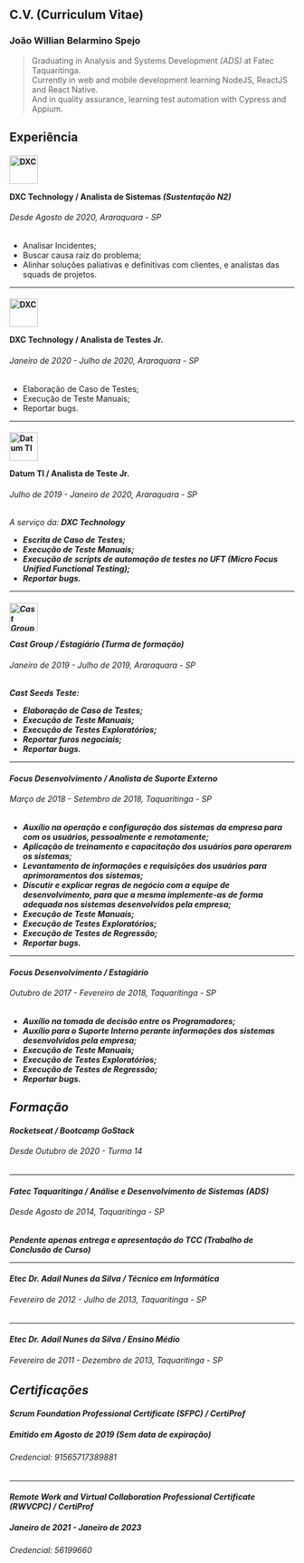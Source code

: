 ## C.V. (Curriculum Vitae)

### João Willian Belarmino Spejo
> Graduating in Analysis and Systems Development *(ADS)* at Fatec Taquaritinga.<br>
Currently in web and mobile development learning NodeJS, ReactJS and React Native.<br>
And in quality assurance, learning test automation with Cypress and Appium.

Experiência
----
<h4>
  <img alt="DXC" src="https://assets1.dxc.technology/newsroom/images/dxc_logo_vt_wht_300.png" height="50">
  <p><b>DXC Technology</b> / Analista de Sistemas <i>(Sustentação N2)</i></p>
</h4>
<h6>Desde Agosto de 2020, Araraquara - SP</h6>

- Analisar Incidentes;
- Buscar causa raiz do problema;
- Alinhar soluções paliativas e definitivas com clientes, e analistas das squads de projetos.

---
<h4>
  <img alt="DXC" src="https://assets1.dxc.technology/newsroom/images/dxc_logo_vt_wht_300.png" height="50">
  <p><b>DXC Technology</b> / Analista de Testes Jr.</p>
</h4>
<h6>Janeiro de 2020 - Julho de 2020, Araraquara - SP</h6>

- Elaboração de Caso de Testes;
- Execução de Teste Manuais;
- Reportar bugs.

---
<h4>
  <img alt="Datum TI" src="https://www.datum.inf.br/wp-content/uploads/2019/09/Logos_Colors_20.png" height="50">
  <p><b>Datum TI</b> / Analista de Teste Jr.</p>
</h4>
<h6>Julho de 2019 - Janeiro de 2020, Araraquara - SP</h6>

<i>A serviço da: <b>DXC Technology<b><i>
- Escrita de Caso de Testes;
- Execução de Teste Manuais;
- Execução de scripts de automação de testes no UFT *(Micro Focus Unified Functional Testing)*;
- Reportar bugs.

---
<h4>
  <img alt="Cast Group" src="https://castbi-clientes.azurewebsites.net/Content/Images/logo-cast-fundo-escuro.png" height="50">
  <p><b>Cast Group</b> / Estagiário <i>(Turma de formação)</i></p>
</h4>
<h6>Janeiro de 2019 - Julho de 2019, Araraquara - SP</h6>

<i>Cast Seeds Teste:</i>
- Elaboração de Caso de Testes;
- Execução de Teste Manuais;
- Execução de Testes Exploratórios;
- Reportar furos negociais;
- Reportar bugs.

---
#### **Focus Desenvolvimento** / Analista de Suporte Externo
###### Março de 2018 - Setembro de 2018, Taquaritinga - SP
- Auxílio na operação e configuração dos sistemas da empresa para com os usuários, pessoalmente e remotamente;
- Aplicação de treinamento e capacitação dos usuários para operarem os sistemas;
- Levantamento de informações e requisições dos usuários para aprimoramentos dos sistemas;
- Discutir e explicar regras de negócio com a equipe de desenvolvimento, para que a mesma implemente-as de forma adequada nos sistemas desenvolvidos pela empresa;
- Execução de Teste Manuais;
- Execução de Testes Exploratórios;
- Execução de Testes de Regressão;
- Reportar bugs.

---
#### **Focus Desenvolvimento** / Estagiário
###### Outubro de 2017 - Fevereiro de 2018, Taquaritinga - SP
- Auxílio na tomada de decisão entre os Programadores;
- Auxílio para o Suporte Interno perante informações dos sistemas desenvolvidos pela empresa;
- Execução de Teste Manuais;
- Execução de Testes Exploratórios;
- Execução de Testes de Regressão;
- Reportar bugs.

Formação
---
#### **Rocketseat** / Bootcamp GoStack
###### Desde Outubro de 2020 - Turma 14

---
#### **Fatec Taquaritinga** / Análise e Desenvolvimento de Sistemas *(ADS)*
###### Desde Agosto de 2014, Taquaritinga - SP
<i>Pendente apenas entrega e apresentação do TCC (Trabalho de Conclusão de Curso)<i>

---
#### **Etec Dr. Adail Nunes da Silva** / Técnico em Informática
###### Fevereiro de 2012 - Julho de 2013, Taquaritinga - SP

---
#### **Etec Dr. Adail Nunes da Silva** / Ensino Médio
###### Fevereiro de 2011 - Dezembro de 2013, Taquaritinga - SP

Certificações
---
#### **Scrum Foundation Professional Certificate (SFPC)** / CertiProf
##### Emitido em Agosto de 2019 *(Sem data de expiração)*
###### Credencial: 91565717389881

---
#### **Remote Work and Virtual Collaboration Professional Certificate (RWVCPC)** / CertiProf
##### Janeiro de 2021 - Janeiro de 2023
###### Credencial: 56199660
